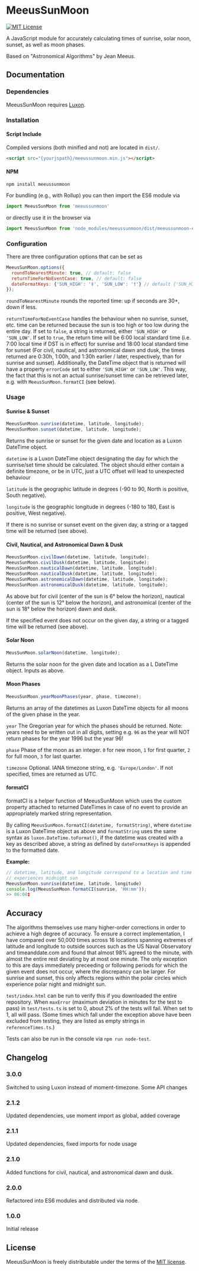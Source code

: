 # MeeusSunMoon

[![MIT License][license-image]][license-url]

A JavaScript module for accurately calculating times of sunrise, solar noon,
sunset, as well as moon phases.

Based on "Astronomical Algorithms" by Jean Meeus.

## Documentation

### Dependencies

MeeusSunMoon requires [Luxon](https://moment.github.io/luxon/).

### Installation

#### Script Include

Compiled versions (both minified and not) are located in `dist/`.

```html
<script src="{yourjspath}/meeussunmoon.min.js"></script>
```

#### NPM

`npm install meeussunmoon`

For bundling (e.g., with Rollup) you can then import the ES6 module via

```js
import MeeusSunMoon from 'meeussunmoon'
```

or directly use it in the browser via

```js
import MeeusSunMoon from 'node_modules/meeussunmoon/dist/meeussunmoon-es.js'
```

### Configuration

There are three configuration options that can be set as

```js
MeeusSunMoon.options({
  roundToNearestMinute: true, // default: false
  returnTimeForNoEventCase: true, // default: false
  dateFormatKeys: {'SUN_HIGH': '‡', 'SUN_LOW': '†'} // default {'SUN_HIGH': '‡', 'SUN_LOW': '†'};
});
```

`roundToNearestMinute` rounds the reported time: up if seconds are 30+, down if
less.

`returnTimeForNoEventCase` handles the behaviour when no sunrise, sunset, etc.
time can be returned because the sun is too high or too low during the entire
day. If set to `false`, a string is returned, either `'SUN_HIGH'` or
`'SUN_LOW'`. If set to `true`, the return time will be 6:00 local standard
time (i.e. 7:00 local time if DST is in effect) for sunrise and 18:00 local
standard time for sunset (For civil, nautical, and astronomical dawn and dusk,
the times returned are 0:30h, 1:00h, and 1:30h earlier / later, respectively,
than for sunrise and sunset). Additionally, the DateTime object that is returned
will have a property `errorCode` set to either `'SUN_HIGH'` or `'SUN_LOW'`.
This way, the fact that this is not an actual sunrise/sunset time can be retrieved
later, e.g. with `MeeusSunMoon.formatCI`
(see below).

### Usage

#### Sunrise & Sunset

```js
MeeusSunMoon.sunrise(datetime, latitude, longitude);
MeeusSunMoon.sunset(datetime, latitude, longitude);
```

Returns the sunrise or sunset for the given date and location as a Luxon
DateTime object.

`datetime` is a Luxon DateTime object designating the day for which the sunrise/set
time should be calculated. The object should either contain a definite
timezone, or be in UTC, just a UTC offset will lead to unexpected behaviour

`latitude` is the geographic latitude in degrees (-90 to 90, North is positive,
South negative).

`longitude` is the geographic longitude in degrees (-180 to 180, East is
positive, West negative).

If there is no sunrise or sunset event on the given day, a string or a tagged
time will be returned (see above).

#### Civil, Nautical, and Astronomical Dawn & Dusk

```js
MeeusSunMoon.civilDawn(datetime, latitude, longitude);
MeeusSunMoon.civilDusk(datetime, latitude, longitude);
MeeusSunMoon.nauticalDawn(datetime, latitude, longitude);
MeeusSunMoon.nauticalDusk(datetime, latitude, longitude);
MeeusSunMoon.astronomicalDawn(datetime, latitude, longitude);
MeeusSunMoon.astronomicalDusk(datetime, latitude, longitude);
```

As above but for civil (center of the sun is 6° below the horizon), nautical
(center of the sun is 12° below the horizon), and astronomical (center of the
sun is 18° below the horizon) dawn and dusk.

If the specified event does not occur on the given day, a string or a tagged
time will be returned (see above).

#### Solar Noon

```js
MeusSunMoon.solarNoon(datetime, longitude);
```

Returns the solar noon for the given date and location as a L DateTime
object. Inputs as above.

#### Moon Phases

```js
MeeusSunMoon.yearMoonPhases(year, phase, timezone);
```

Returns an array of the datetimes as Luxon DateTime objects for all moons of the
given phase in the year.

`year` The Gregorian year for which the phases should be returned. Note: years
need to be written out in all digits, setting e.g. `96` as the year will NOT
return phases for the year 1996 but the year 96!

`phase` Phase of the moon as an integer. `0` for new moon, `1` for first
quarter, `2` for full moon, `3` for last quarter.

`timezone` Optional. IANA timezone string, e.g. `'Europe/London'`. If not
specified, times are returned as UTC.

#### formatCI

formatCI is a helper function of MeeusSunMoon which uses the custom property
attached to returned DateTimes in case of no event to provide an appropriately
marked string representation. 

By calling `MeeusSunMoon.formatCI(datetime, formatString)`, where `datetime`
is a Luxon DateTime object as above and `formatString` uses the same syntax as
`luxon.DateTime.toFormat()`, if the datetime was created with a key as described
above, a string as defined by `dateFormatKeys` is appended to the formatted date.

**Example:**
```js
// datetime, latitude, and longitude correspond to a location and time which
// experiences midnight sun
MeeusSunMoon.sunrise(datetime, latitude, longitude)
console.log(MeeusSunMoon.formatCI(sunrise, 'HH:mm'));
>> 06:00‡
```

## Accuracy

The algorithms themselves use many higher-order corrections in order to achieve
a high degree of accuracy. To ensure a correct implementation, I have compared
over 50,000 times across 16 locations spanning extremes of latitude and
longitude to outside sources such as the US Naval Observatory and
timeanddate.com and found that almost 98% agreed to the minute, with almost the
entire rest deviating by at most one minute. The only exception to this are days
immediately preceeding or following periods for which the given event does not
occur, where the discrepancy can be larger. For sunrise and sunset, this only
affects regions within the polar circles which experience polar night and
midnight sun.

`test/index.html` can be run to verify this if you downloaded the entire
repository. When `maxError` (maximum deviation in minutes for the test to pass)
in `test/tests.ts` is set to 0, about 2% of the tests will fail. When set to 1,
all will pass. (Some times which fall under the exception above have been
excluded from testing, they are listed as empty strings in `referenceTimes.ts`.)

Tests can also be run in the console via `npm run node-test`.

## Changelog

### 3.0.0

Switched to using Luxon instead of moment-timezone. Some API changes

### 2.1.2

Updated dependencies, use moment import as global, added coverage

### 2.1.1

Updated dependencies, fixed imports for node usage

### 2.1.0

Added functions for civil, nautical, and astronomical dawn and dusk.

### 2.0.0

Refactored into ES6 modules and distributed via node.

### 1.0.0

Initial release

## License

MeeusSunMoon is freely distributable under the terms of the
[MIT license](LICENSE).

[license-image]: http://img.shields.io/badge/license-MIT-blue.svg
[license-url]: LICENSE
